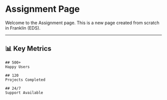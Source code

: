 # Assignment Page

Welcome to the Assignment page. This is a new page created from scratch in Franklin (EDS).

---

## 📊 Key Metrics

```stats
## 500+
Happy Users

## 120
Projects Completed

## 24/7
Support Available
